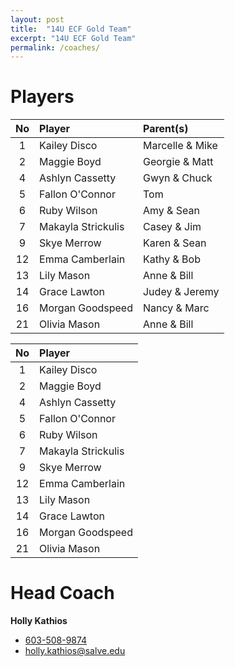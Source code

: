 ```yaml
---
layout: post
title:  "14U ECF Gold Team"
excerpt: "14U ECF Gold Team"
permalink: /coaches/
---
```

# Players

|No    | Player          | Parent(s)   |
|:----:|:----------------|:-----------------|
| 1    |Kailey Disco     |Marcelle & Mike   |
| 2    |Maggie Boyd      |Georgie & Matt    |
| 4    |Ashlyn Cassetty  |Gwyn & Chuck      |
| 5    |Fallon O'Connor  |Tom               |
| 6    |Ruby Wilson      |Amy & Sean        |
| 7    |Makayla Strickulis    |Casey & Jim  |
| 9    |Skye Merrow      | Karen & Sean     |
| 12   |Emma Camberlain  | Kathy & Bob
| 13   |Lily Mason       | Anne & Bill      |
| 14   |Grace Lawton     | Judey & Jeremy   |
| 16   |Morgan Goodspeed | Nancy & Marc     |
| 21   |Olivia Mason     | Anne & Bill      |


|No    | Player          |
|:----:|:----------------|
| 1    |Kailey Disco     |
| 2    |Maggie Boyd      |
| 4    |Ashlyn Cassetty  |
| 5    |Fallon O'Connor  |
| 6    |Ruby Wilson      |
| 7    |Makayla Strickulis    |
| 9    |Skye Merrow      |
| 12   |Emma Camberlain  |
| 13   |Lily Mason       |
| 14   |Grace Lawton     |
| 16   |Morgan Goodspeed |
| 21   |Olivia Mason     |


# Head Coach

**Holly Kathios**
* [603-508-9874](tel:+1-603-508-9874)
* [holly.kathios@salve.edu](mailto:holly.kathios@salve.edu)


